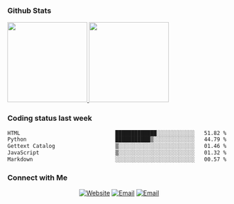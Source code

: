 
### Github Stats

<a href="https://github.com/lileixuan">
  <img height="180em" src="https://github-readme-stats.vercel.app/api?username=lileixuan&theme=buefy&show_icons=true" />
  <img height="180em" src="https://github-readme-stats.vercel.app/api/top-langs/?username=lileixuan&theme=buefy&layout=compact" />
</a>

### Coding status last week 

<!--START_SECTION:waka-->

```txt
HTML                              █████████████░░░░░░░░░░░░   51.82 %
Python                            ███████████▒░░░░░░░░░░░░░   44.79 %
Gettext Catalog                   ▒░░░░░░░░░░░░░░░░░░░░░░░░   01.46 %
JavaScript                        ▒░░░░░░░░░░░░░░░░░░░░░░░░   01.32 %
Markdown                          ░░░░░░░░░░░░░░░░░░░░░░░░░   00.57 %
```

<!--END_SECTION:waka-->

### Connect with Me 

<p align="center">
<a href="https://www.koomu.cn/"><img alt="Website" src="https://img.shields.io/badge/Website-www.koomu.cn-blue?style=flat-square&logo=google-chrome"></a>
<a href="mailto:lileixuan@gmail.com"><img alt="Email" src="https://img.shields.io/badge/Email-lileixuan@gmail.com-blue?style=flat-square&logo=gmail"></a>
<a href="https://www.koomu.cn/rss/"><img alt="Email" src="https://img.shields.io/badge/RSS-www.koomu.cn%2Frss%2F-blue?style=flat-square&logo=rss"></a>


</p>
